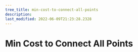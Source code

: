 ```yaml
---
tree_title: min-cost-to-connect-all-points
description: 
last_modified: 2022-06-09T21:23:28.2328
---
```


# Min Cost to Connect All Points
